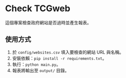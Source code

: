 # Check TCGweb

這個專案檢查政府網站是否過時並產生報表。

## 使用方式

1. 於 `config/websites.csv` 填入要檢查的網站 URL 與名稱。
2. 安裝依賴：`pip install -r requirements.txt`。
3. 執行：`python main.py`。
4. 報表將輸出至 `output/` 目錄。

